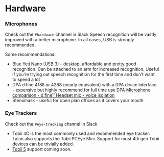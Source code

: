 # Hardware

### Microphones
Check out the `#hardware` channel in Slack
Speech recognition will be vastly improved with a better microphone. In all cases, USB is strongly recommended.

Some recommendations:

  * Blue Yeti Nano (USB 3) - desktop, affordable and pretty good recognition. Can be attached to an arm for increased recognition. Useful if you're trying out speech recognition for the first time and don't want to spend a lot
  * DPA d:fine 4188 or 4288 (nearly equivalent) with a DPA d:vice interface - expensive but highly recommend for full time use
[DPA Microphone comparison - d:fine™ Headset mic - voice isolation](https://youtu.be/35GvWlRirxI)
  * Stenomask - useful for open plan offices as it covers your mouth

### Eye Trackers
Check out the `#eye-tracking` channel in Slack
  * Tobii 4C is the most commonly used and recommended eye tracker. Talon also supports the Tobii PCEye Mini. Support for most 4th gen Tobii devices can be trivially added.
  * [Tobii 5](https://gaming.tobii.com/product/eye-tracker-5/) support coming soon.
